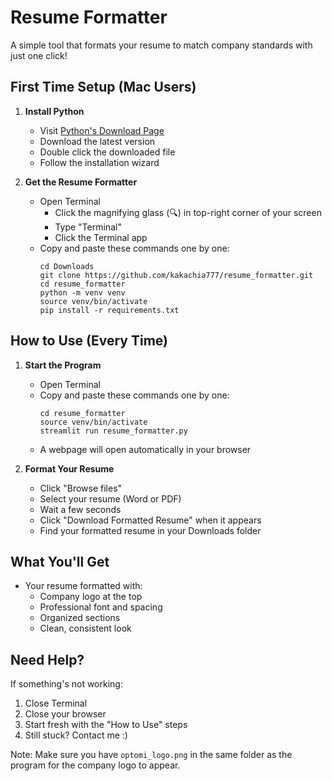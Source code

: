 # Resume Formatter

A simple tool that formats your resume to match company standards with just one click!

## First Time Setup (Mac Users)

1. **Install Python**
   - Visit [Python's Download Page](https://www.python.org/downloads/macos/)
   - Download the latest version
   - Double click the downloaded file
   - Follow the installation wizard

2. **Get the Resume Formatter**
   - Open Terminal
     * Click the magnifying glass (🔍) in top-right corner of your screen
     * Type "Terminal"
     * Click the Terminal app
   - Copy and paste these commands one by one:
     ```
     cd Downloads
     git clone https://github.com/kakachia777/resume_formatter.git
     cd resume_formatter
     python -m venv venv
     source venv/bin/activate
     pip install -r requirements.txt
     ```

## How to Use (Every Time)

1. **Start the Program**
   - Open Terminal
   - Copy and paste these commands one by one:
     ```
     cd resume_formatter
     source venv/bin/activate
     streamlit run resume_formatter.py
     ```
   - A webpage will open automatically in your browser

2. **Format Your Resume**
   - Click "Browse files" 
   - Select your resume (Word or PDF)
   - Wait a few seconds
   - Click "Download Formatted Resume" when it appears
   - Find your formatted resume in your Downloads folder

## What You'll Get
- Your resume formatted with:
  * Company logo at the top
  * Professional font and spacing
  * Organized sections
  * Clean, consistent look

## Need Help?
If something's not working:
1. Close Terminal
2. Close your browser
3. Start fresh with the "How to Use" steps
4. Still stuck? Contact me :)

Note: Make sure you have `optomi_logo.png` in the same folder as the program for the company logo to appear.
